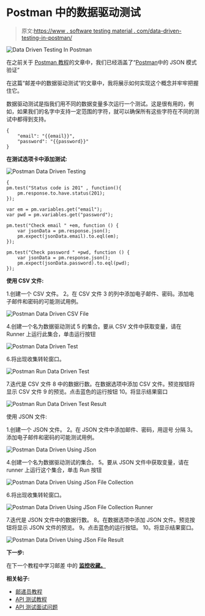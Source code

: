 # Postman 中的数据驱动测试

> 原文:[https://www . software testing material . com/data-driven-testing-in-postman/](https://www.softwaretestingmaterial.com/data-driven-testing-in-postman/)

![Data Driven Testing In Postman](../Images/2e120bfdc7108c9c83b223116af67808.png)

在之前关于 [Postman 教程](https://www.softwaretestingmaterial.com/postman-tutorial/)的文章中，我们已经涵盖了“[Postman](https://www.softwaretestingmaterial.com/json-schema-validation-in-postman/)中的 JSON 模式验证”

在这篇“邮差中的数据驱动测试”的文章中，我将展示如何实现这个概念并牢牢把握住它。

数据驱动测试是指我们用不同的数据变量多次运行一个测试。这是很有用的，例如，如果我们的名字中支持一定范围的字符，就可以确保所有这些字符在不同的测试中都得到支持。

```
{
    "email": "{{email}}",
    "password": "{{password}}"
}
```

**在测试选项卡中添加测试:**

![Postman Data Driven Testing](../Images/e171ccc1d9c129875c9fd96514c4472d.png)

```
{
pm.test("Status code is 201" , function(){
    pm.response.to.have.status(201);
});

var em = pm.variables.get("email");
var pwd = pm.variables.get("password");

pm.test("Check email " +em, function () {
    var jsonData = pm.response.json();
    pm.expect(jsonData.email).to.eql(em);
});

pm.test("Check password " +pwd, function () {
    var jsonData = pm.response.json();
    pm.expect(jsonData.password).to.eql(pwd);
});
```

**使用 CSV 文件:**

1.创建一个 CSV 文件。
2。在 CSV 文件
3 的列中添加电子邮件、密码。添加电子邮件和密码的可能测试用例。

![Postman Data Driven CSV File](../Images/501d4950e12051a13b8b949a9e38f053.png)

4.创建一个名为数据驱动测试
5 的集合。要从 CSV 文件中获取变量，请在 Runner 上运行此集合，单击运行按钮

![Postman Data Driven Test](../Images/c169253fbc08640b0873a0d8014e8f86.png)

6.将出现收集转轮窗口。

![Postman Run Data Driven Test](../Images/c98c577b0402fd9481fe4a3d014a60b2.png)

7.迭代是 CSV 文件
8 中的数据行数。在数据选项中添加 CSV 文件。预览按钮将显示 CSV 文件
9 的预览。点击蓝色的运行按钮
10。将显示结果窗口

![Postman Run Data Driven Test Result](../Images/a434f2b7aa20959a9995b369d1dbcf86.png)

使用 JSON 文件:

1.创建一个 JSON 文件。
2。在 JSON 文件中添加邮件、密码，用逗号
分隔 3。添加电子邮件和密码的可能测试用例。

![Postman Data Driven Using JSon](../Images/bd2e2202cddf7f48888adf685aa2f683.png)

4.创建一个名为数据驱动测试的集合。
5。要从 JSON 文件中获取变量，请在 runner 上运行这个集合，单击 Run 按钮

![Postman Data Driven Using JSon File Collection](../Images/c169253fbc08640b0873a0d8014e8f86.png)

6.将出现收集转轮窗口。

![Postman Data Driven Using JSon File Collection Runner](../Images/9a6d1eab139bfa4f46d98e4357240b5f.png)

7.迭代是 JSON 文件中的数据行数。
8。在数据选项中添加 JSON 文件。预览按钮将显示 JSON 文件的预览。
9。点击蓝色的运行按钮。
10。将显示结果窗口。

![Postman Data Driven Using JSon File Result](../Images/cd93cc245887bd3aac36b9d33a9bc63c.png)

**下一步:**

在下一个教程中学习邮差 中的 [**监控收藏。**](https://www.softwaretestingmaterial.com/monitor-collections-in-postman/)

**相关帖子:**

*   [邮递员教程](https://www.softwaretestingmaterial.com/postman-tutorial/)
*   [API 测试教程](https://www.softwaretestingmaterial.com/api-testing/)
*   [API 测试面试问题](https://www.softwaretestingmaterial.com/api-testing-interview-questions/)